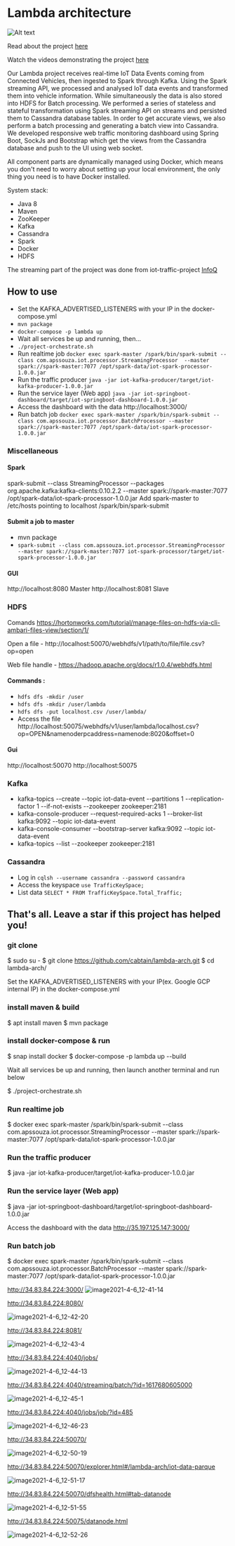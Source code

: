 # Lambda architecture

![Alt text](diagram.png?raw=true "Lambda architecture")

Read about the project [here](https://dzone.com/articles/lambda-architecture-how-to-build-a-big-data-pipeli)

Watch the videos demonstrating the project <a href="https://dzone.com/articles/lambda-architecturehow-to-build-a-big-data-pipelin" target="_blank">here</a>

Our Lambda project receives real-time IoT Data Events coming from Connected Vehicles, 
then ingested to Spark through Kafka. Using the Spark streaming API, we processed and analysed 
IoT data events and transformed them into vehicle information.
While simultaneously the data is also stored into HDFS for Batch processing. 
We performed a series of stateless and stateful transformation using Spark streaming API on 
streams and persisted them to Cassandra database tables. In order to get accurate views, 
we also perform a batch processing and generating a batch view into Cassandra.
We developed responsive web traffic monitoring dashboard using Spring Boot, 
SockJs and Bootstrap which get the views from the Cassandra database and push to the UI using web socket.


All component parts are dynamically managed using Docker, which means you don't need to worry 
about setting up your local environment, the only thing you need is to have Docker installed.

System stack:
- Java 8
- Maven
- ZooKeeper
- Kafka
- Cassandra
- Spark
- Docker
- HDFS


The streaming part of the project was done from iot-traffic-project [InfoQ](https://www.infoq.com/articles/traffic-data-monitoring-iot-kafka-and-spark-streaming)

## How to use
*  Set the KAFKA_ADVERTISED_LISTENERS with your IP in the docker-compose.yml
* `mvn package`
* `docker-compose -p lambda up`
*  Wait all services be up and running, then...
* `./project-orchestrate.sh`
* Run realtime job `docker exec spark-master /spark/bin/spark-submit --class com.apssouza.iot.processor.StreamingProcessor  --master spark://spark-master:7077 /opt/spark-data/iot-spark-processor-1.0.0.jar`
* Run the traffic producer `java -jar iot-kafka-producer/target/iot-kafka-producer-1.0.0.jar`
* Run the service layer (Web app) `java -jar iot-springboot-dashboard/target/iot-springboot-dashboard-1.0.0.jar` 
* Access the dashboard with the data http://localhost:3000/
* Run batch job `docker exec spark-master /spark/bin/spark-submit --class com.apssouza.iot.processor.BatchProcessor --master spark://spark-master:7077 /opt/spark-data/iot-spark-processor-1.0.0.jar`

### Miscellaneous

#### Spark
spark-submit --class StreamingProcessor --packages org.apache.kafka:kafka-clients:0.10.2.2 --master spark://spark-master:7077 /opt/spark-data/iot-spark-processor-1.0.0.jar
Add spark-master to /etc/hosts pointing to localhost
/spark/bin/spark-submit 

#### Submit a job to master
- mvn package
- `spark-submit --class com.apssouza.iot.processor.StreamingProcessor --master spark://spark-master:7077 iot-spark-processor/target/iot-spark-processor-1.0.0.jar`


#### GUI
http://localhost:8080 Master
http://localhost:8081 Slave


### HDFS

Comands https://hortonworks.com/tutorial/manage-files-on-hdfs-via-cli-ambari-files-view/section/1/

Open a file - http://localhost:50070/webhdfs/v1/path/to/file/file.csv?op=open

Web file handle - https://hadoop.apache.org/docs/r1.0.4/webhdfs.html

#### Commands :
* `hdfs dfs -mkdir /user`
* `hdfs dfs -mkdir /user/lambda`
* `hdfs dfs -put localhost.csv /user/lambda/`
* Access the file http://localhost:50075/webhdfs/v1/user/lambda/localhost.csv?op=OPEN&namenoderpcaddress=namenode:8020&offset=0

#### Gui
http://localhost:50070
http://localhost:50075


### Kafka
* kafka-topics --create --topic iot-data-event --partitions 1 --replication-factor 1 --if-not-exists --zookeeper zookeeper:2181
* kafka-console-producer --request-required-acks 1 --broker-list kafka:9092 --topic iot-data-event
* kafka-console-consumer --bootstrap-server kafka:9092 --topic iot-data-event
* kafka-topics --list --zookeeper zookeeper:2181


### Cassandra
- Log in `cqlsh --username cassandra --password cassandra`
- Access the keyspace `use TrafficKeySpace;`
- List data `SELECT * FROM TrafficKeySpace.Total_Traffic;`

## That's all. Leave a star if this project has helped you!

### git clone

$ sudo su -
$ git clone https://github.com/cabtain/lambda-arch.git
$ cd lambda-arch/

Set the KAFKA_ADVERTISED_LISTENERS with your IP(ex. Google GCP internal IP) in the docker-compose.yml

### install maven & build

$ apt install maven
$ mvn package


### install docker-compose & run

$ snap install docker
$ docker-compose -p lambda up --build

Wait all services be up and running, then launch another terminal and run below

$ ./project-orchestrate.sh

### Run realtime job

$ docker exec spark-master /spark/bin/spark-submit --class com.apssouza.iot.processor.StreamingProcessor --master spark://spark-master:7077 /opt/spark-data/iot-spark-processor-1.0.0.jar

### Run the traffic producer

$ java -jar iot-kafka-producer/target/iot-kafka-producer-1.0.0.jar

### Run the service layer (Web app)

$ java -jar iot-springboot-dashboard/target/iot-springboot-dashboard-1.0.0.jar

Access the dashboard with the data http://35.197.125.147:3000/

### Run batch job

$ docker exec spark-master /spark/bin/spark-submit --class com.apssouza.iot.processor.BatchProcessor --master spark://spark-master:7077 /opt/spark-data/iot-spark-processor-1.0.0.jar

http://34.83.84.224:3000/
![image2021-4-6_12-41-14](https://user-images.githubusercontent.com/1121859/118780653-3c069880-b8c7-11eb-8612-b54354dca9ad.png)

http://34.83.84.224:8080/


![image2021-4-6_12-42-20](https://user-images.githubusercontent.com/1121859/118780764-56d90d00-b8c7-11eb-840e-54743d910e05.png)

http://34.83.84.224:8081/

![image2021-4-6_12-43-4](https://user-images.githubusercontent.com/1121859/118780839-6eb09100-b8c7-11eb-888e-82c641393951.png)

http://34.83.84.224:4040/jobs/

![image2021-4-6_12-44-13](https://user-images.githubusercontent.com/1121859/118780952-89830580-b8c7-11eb-9fe2-648ce2624849.png)

http://34.83.84.224:4040/streaming/batch/?id=1617680605000

![image2021-4-6_12-45-1](https://user-images.githubusercontent.com/1121859/118781094-a6b7d400-b8c7-11eb-96c7-a1de5cdfee99.png)

http://34.83.84.224:4040/jobs/job/?id=485

![image2021-4-6_12-46-23](https://user-images.githubusercontent.com/1121859/118781203-c0f1b200-b8c7-11eb-92de-8631c8cecbe0.png)

http://34.83.84.224:50070/

![image2021-4-6_12-50-19](https://user-images.githubusercontent.com/1121859/118781268-d8309f80-b8c7-11eb-97a8-305c2fb902e1.png)

http://34.83.84.224:50070/explorer.html#/lambda-arch/iot-data-parque

![image2021-4-6_12-51-17](https://user-images.githubusercontent.com/1121859/118781346-eda5c980-b8c7-11eb-8e96-145ac512b9f5.png)

http://34.83.84.224:50070/dfshealth.html#tab-datanode

![image2021-4-6_12-51-55](https://user-images.githubusercontent.com/1121859/118781408-01513000-b8c8-11eb-9076-902671c15892.png)

http://34.83.84.224:50075/datanode.html

![image2021-4-6_12-52-26](https://user-images.githubusercontent.com/1121859/118781502-175ef080-b8c8-11eb-89ca-e8d12ac087c4.png)










